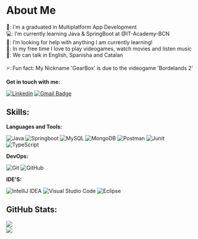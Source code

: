 <h1>About Me</h1>
  🏫: I'm a graduated in Multiplatform App Development <br>
  💻: I’m currently learning Java & SpringBoot at @IT-Academy-BCN <br>
  🤖: I’m looking for help with anything I am currently learning! <br>
  👾: In my free time I love to play videogames, watch movies and listen music <br>
  💬: We can talk in English, Spanisha and Catalan <br>
  <br>
  ⚡: Fun fact: My Nickname 'GearBox' is due to the videogame 'Bordelands 2'

**Get in touch with me:**

[![Linkedin](https://img.shields.io/badge/-Linkedin-blue?style=flat&logo=Linkedin&logoColor=white&link=https://www.linkedin.com/in/matiasmezarico/)](https://www.linkedin.com/in/matiasmezarico/)
[![Gmail Badge](https://img.shields.io/badge/-Gmail-c71610?style=flat&logo=Gmail&logoColor=white&link=mailto:gearbox.bit@gmail.com)](mailto:gearbox.bit@gmail.com)

## Skills:

**Languages and Tools:**

![Java](https://img.shields.io/badge/java-%23ED8B00.svg?style=flat&logo=openjdk&logoColor=white)
![Springboot](https://img.shields.io/badge/SpringBoot-6DB33F?style=flat-square&logo=Spring&logoColor=white)
![MySQL](https://img.shields.io/badge/mysql-4479A1.svg?style=flat&logo=mysql&logoColor=white) 
![MongoDB](https://img.shields.io/badge/MongoDB-%234ea94b.svg?style=flat&logo=mongodb&logoColor=white) 
![Postman](https://img.shields.io/badge/-Postman-FF6C37?style=flat&logo=postman&logoColor=white)
![Junit](https://img.shields.io/badge/-JUnit-red?style=flat&logo=junit5&logoColor=white)
![TypeScript](https://shields.io/badge/TypeScript-3178C6?logo=TypeScript&logoColor=FFF&style=flat-square)

**DevOps:**

![Git](https://img.shields.io/badge/git-%23F05033.svg?style=flat&logo=git&logoColor=white) 
![GitHub](https://img.shields.io/badge/github-%23121011.svg?style=flat&logo=github&logoColor=white)

**IDE'S:**

![IntelliJ IDEA](https://img.shields.io/badge/-IntelliJ%20IDEA-000000?style=flat&logo=intellij-idea&logoColor=white)
![Visual Studio Code](https://img.shields.io/badge/-Visual%20Studio%20Code-0380fc?style=flat&logo=visual-studio-code&logoColor=007ACC)
![Eclipse](https://img.shields.io/badge/-Eclipse-044382?style=flat&logo=eclipse-ide&logoColor=orange)

## GitHub Stats:

![](https://github-readme-stats.vercel.app/api?username=ariamdev&theme=tokyonight&hide_border=false&include_all_commits=false&count_private=false)<br/>
![](https://github-readme-streak-stats.herokuapp.com/?user=ariamdev&theme=tokyonight&hide_border=false)<br/>

